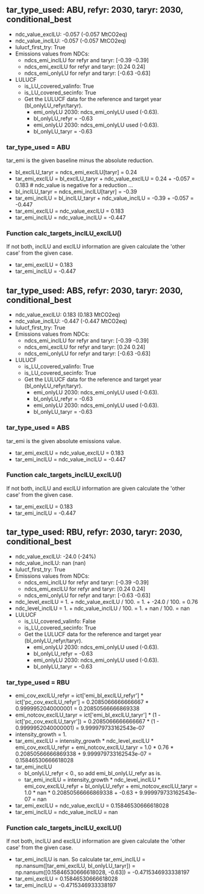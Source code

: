 

## tar_type_used: ABU, refyr: 2030, taryr: 2030, conditional_best
- ndc_value_exclLU: -0.057 (-0.057 MtCO2eq)
- ndc_value_inclLU: -0.057 (-0.057 MtCO2eq)
- lulucf_first_try: True
- Emissions values from NDCs:
  - ndcs_emi_inclLU for refyr and taryr: [-0.39 -0.39]
  - ndcs_emi_exclLU for refyr and taryr: [0.24 0.24]
  - ndcs_emi_onlyLU for refyr and taryr: [-0.63 -0.63]
- LULUCF
  - is_LU_covered_valinfo: True
  - is_LU_covered_secinfo: True
  - Get the LULUCF data for the reference and target year (bl_onlyLU_refyr/taryr).
    - emi_onlyLU 2030: ndcs_emi_onlyLU used (-0.63).
    - bl_onlyLU_refyr = -0.63
    - emi_onlyLU 2030: ndcs_emi_onlyLU used (-0.63).
    - bl_onlyLU_taryr = -0.63
### tar_type_used = ABU
tar_emi is the given baseline minus the absolute reduction.
- bl_exclLU_taryr = ndcs_emi_exclLU[taryr] = 0.24
- tar_emi_exclLU = bl_exclLU_taryr + ndc_value_exclLU = 0.24 + -0.057 = 0.183 # ndc_value is negative for a reduction ...
- bl_inclLU_taryr = ndcs_emi_inclLU[taryr] = -0.39
- tar_emi_inclLU = bl_inclLU_taryr + ndc_value_inclLU = -0.39 + -0.057 = -0.447
- tar_emi_exclLU = ndc_value_exclLU = 0.183
- tar_emi_inclLU = ndc_value_inclLU = -0.447
### Function calc_targets_inclLU_exclLU()
If not both, inclLU and exclLU information are given calculate the 'other case' from the given case.
- tar_emi_exclLU = 0.183
- tar_emi_inclLU = -0.447

## tar_type_used: ABS, refyr: 2030, taryr: 2030, conditional_best
- ndc_value_exclLU: 0.183 (0.183 MtCO2eq)
- ndc_value_inclLU: -0.447 (-0.447 MtCO2eq)
- lulucf_first_try: True
- Emissions values from NDCs:
  - ndcs_emi_inclLU for refyr and taryr: [-0.39 -0.39]
  - ndcs_emi_exclLU for refyr and taryr: [0.24 0.24]
  - ndcs_emi_onlyLU for refyr and taryr: [-0.63 -0.63]
- LULUCF
  - is_LU_covered_valinfo: True
  - is_LU_covered_secinfo: True
  - Get the LULUCF data for the reference and target year (bl_onlyLU_refyr/taryr).
    - emi_onlyLU 2030: ndcs_emi_onlyLU used (-0.63).
    - bl_onlyLU_refyr = -0.63
    - emi_onlyLU 2030: ndcs_emi_onlyLU used (-0.63).
    - bl_onlyLU_taryr = -0.63
### tar_type_used = ABS
tar_emi is the given absolute emissions value.
- tar_emi_exclLU = ndc_value_exclLU = 0.183
- tar_emi_inclLU = ndc_value_inclLU = -0.447
### Function calc_targets_inclLU_exclLU()
If not both, inclLU and exclLU information are given calculate the 'other case' from the given case.
- tar_emi_exclLU = 0.183
- tar_emi_inclLU = -0.447

## tar_type_used: RBU, refyr: 2030, taryr: 2030, conditional_best
- ndc_value_exclLU: -24.0 (-24%)
- ndc_value_inclLU: nan (nan)
- lulucf_first_try: True
- Emissions values from NDCs:
  - ndcs_emi_inclLU for refyr and taryr: [-0.39 -0.39]
  - ndcs_emi_exclLU for refyr and taryr: [0.24 0.24]
  - ndcs_emi_onlyLU for refyr and taryr: [-0.63 -0.63]
- ndc_level_exclLU = 1. + ndc_value_exclLU / 100. = 1. + -24.0 / 100. = 0.76
- ndc_level_inclLU = 1. + ndc_value_inclLU / 100. = 1. + nan / 100. = nan
- LULUCF
  - is_LU_covered_valinfo: False
  - is_LU_covered_secinfo: True
  - Get the LULUCF data for the reference and target year (bl_onlyLU_refyr/taryr).
    - emi_onlyLU 2030: ndcs_emi_onlyLU used (-0.63).
    - bl_onlyLU_refyr = -0.63
    - emi_onlyLU 2030: ndcs_emi_onlyLU used (-0.63).
    - bl_onlyLU_taryr = -0.63
### tar_type_used = RBU
- emi_cov_exclLU_refyr = ict['emi_bl_exclLU_refyr'] * ict['pc_cov_exclLU_refyr'] = 0.2085066666666667 * 0.9999952040000001 = 0.20850566666869338
- emi_notcov_exclLU_taryr = ict['emi_bl_exclLU_taryr'] * (1 - ict['pc_cov_exclLU_taryr']) = 0.2085066666666667 * (1 - 0.9999952040000001) = 9.999979733162543e-07
- intensity_growth = 1.
- tar_emi_exclLU = intensity_growth * ndc_level_exclLU * emi_cov_exclLU_refyr + emi_notcov_exclLU_taryr = 1.0 * 0.76 * 0.20850566666869338 + 9.999979733162543e-07 = 0.15846530666618028
- tar_emi_inclLU
  - bl_onlyLU_refyr < 0., so add emi_bl_onlyLU_refyr as is.
  - tar_emi_inclLU = intensity_growth * ndc_level_inclLU * emi_cov_exclLU_refyr + bl_onlyLU_refyr + emi_notcov_exclLU_taryr = 1.0 * nan * 0.20850566666869338 + -0.63 + 9.999979733162543e-07 = nan
- tar_emi_exclLU = ndc_value_exclLU = 0.15846530666618028
- tar_emi_inclLU = ndc_value_inclLU = nan
### Function calc_targets_inclLU_exclLU()
If not both, inclLU and exclLU information are given calculate the 'other case' from the given case.
- tar_emi_inclLU is nan. So calculate tar_emi_inclLU = np.nansum([tar_emi_exclLU, bl_onlyLU_taryr]) = np.nansum([0.15846530666618028, -0.63]) = -0.4715346933338197
- tar_emi_exclLU = 0.15846530666618028
- tar_emi_inclLU = -0.4715346933338197